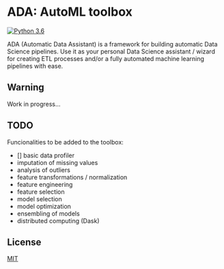 # ADA: AutoML toolbox

[![Python 3.6](https://img.shields.io/badge/python-3.6-blue.svg)](https://www.python.org/downloads/release/python-360/)

ADA (Automatic Data Assistant) is a framework for building automatic Data Science pipelines. Use it as your personal Data Science assistant / wizard for creating ETL processes and/or a fully automated machine learning pipelines with ease.

## Warning

Work in progress...

## TODO

Funcionalities to be added to the toolbox:

- [] basic data profiler
- imputation of missing values
- analysis of outliers
- feature transformations / normalization
- feature engineering
- feature selection
- model selection
- model optimization
- ensembling of models
- distributed computing (Dask)

## License

[MIT](LICENSE)
